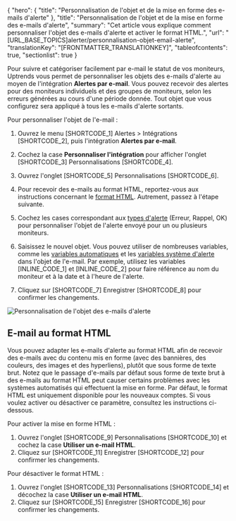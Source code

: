 {
  "hero": {
    "title": "Personnalisation de l'objet et de la mise en forme des e-mails d'alerte"
  },
  "title": "Personnalisation de l'objet et de la mise en forme des e-mails d'alerte",
  "summary": "Cet article vous explique comment personnaliser l'objet des e-mails d'alerte et activer le format HTML.",
  "url": "[URL_BASE_TOPICS]alerter/personnalisation-objet-email-alerte",
  "translationKey": "[FRONTMATTER_TRANSLATIONKEY]",
  "tableofcontents": true,
  "sectionlist": true
}

Pour suivre et catégoriser facilement par e-mail le statut de vos moniteurs, Uptrends vous permet de personnaliser les objets des e-mails d'alerte au moyen de l'intégration **Alertes par e-mail**. Vous pouvez recevoir des alertes pour des moniteurs individuels et des groupes de moniteurs, selon les erreurs générées au cours d'une période donnée. Tout objet que vous configurez sera appliqué à tous les e-mails d'alerte sortants.

Pour personnaliser l'objet de l'e-mail :

1. Ouvrez le menu [SHORTCODE_1] Alertes > Intégrations [SHORTCODE_2], puis l'intégration **Alertes par e-mail**.
2. Cochez la case **Personnaliser l'intégration** pour afficher l'onglet [SHORTCODE_3] Personnalisations [SHORTCODE_4].
3. Ouvrez l'onglet [SHORTCODE_5] Personnalisations [SHORTCODE_6].
4. Pour recevoir des e-mails au format HTML, reportez-vous aux instructions concernant le [format HTML]([LINK_URL_1]). Autrement, passez à l'étape suivante.
5. Cochez les cases correspondant aux [types d'alerte]([LINK_URL_2]) (Erreur, Rappel, OK) pour personnaliser l'objet de l'alerte envoyé pour un ou plusieurs moniteurs.
6. Saisissez le nouvel objet. Vous pouvez utiliser de nombreuses variables, comme les [variables automatiques]([LINK_URL_3]) et les [variables système d'alerte]([LINK_URL_4]) dans l'objet de l'e-mail. Par exemple, utilisez les variables [INLINE_CODE_1] et [INLINE_CODE_2] pour faire référence au nom du moniteur et à la date et à l'heure de l'alerte.

7. Cliquez sur [SHORTCODE_7] Enregistrer [SHORTCODE_8] pour confirmer les changements.


![Personnalisation de l'objet des e-mails d'alerte]([LINK_URL_5])

## E-mail au format HTML

Vous pouvez adapter les e-mails d'alerte au format HTML afin de recevoir des e-mails avec du contenu mis en forme (avec des bannières, des couleurs, des images et des hyperliens), plutôt que sous forme de texte brut. Notez que le passage d'e-mails par défaut sous forme de texte brut à des e-mails au format HTML peut causer certains problèmes avec les systèmes automatisés qui effectuent la mise en forme. Par défaut, le format HTML est uniquement disponible pour les nouveaux comptes. Si vous voulez activer ou désactiver ce paramètre, consultez les instructions ci-dessous.

Pour activer la mise en forme HTML :

1. Ouvrez l'onglet [SHORTCODE_9] Personnalisations [SHORTCODE_10] et cochez la case **Utiliser un e-mail HTML**.
2. Cliquez sur [SHORTCODE_11] Enregistrer [SHORTCODE_12] pour confirmer les changements.

Pour désactiver le format HTML :

1. Ouvrez l'onglet [SHORTCODE_13] Personnalisations [SHORTCODE_14] et décochez la case **Utiliser un e-mail HTML**.
2. Cliquez sur [SHORTCODE_15] Enregistrer [SHORTCODE_16] pour confirmer les changements.
